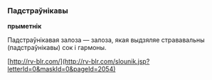 ### Падстраўнікавы
**прыметнік**

Падстраўнікавая залоза — залоза, якая выдзяляе стрававальны (падстраўнікавы) сок і гармоны.

<a rel="author">[http://rv-blr.com/](http://rv-blr.com/slounik.jsp?letterId=0&maskId=0&pageId=2054)</a>
